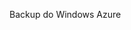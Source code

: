 <Token xmlns:xlink="http://www.w3.org/1999/xlink">Backup do Windows Azure</Token>

<!--HONumber=Mar16_HO1-->


